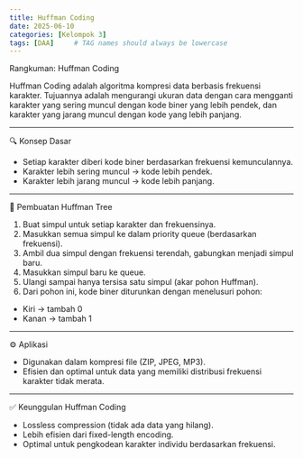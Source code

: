 ```yaml
---
title: Huffman Coding
date: 2025-06-10
categories: [Kelompok 3]
tags: [DAA]     # TAG names should always be lowercase
---
```


Rangkuman: Huffman Coding

Huffman Coding adalah algoritma kompresi data berbasis frekuensi karakter. Tujuannya adalah mengurangi ukuran data dengan cara mengganti karakter yang sering muncul dengan kode biner yang lebih pendek, dan karakter yang jarang muncul dengan kode yang lebih panjang.


---

🔍 Konsep Dasar
- Setiap karakter diberi kode biner berdasarkan frekuensi kemunculannya.
- Karakter lebih sering muncul → kode lebih pendek.
- Karakter lebih jarang muncul → kode lebih panjang.
---

🌲 Pembuatan Huffman Tree

1. Buat simpul untuk setiap karakter dan frekuensinya.
2. Masukkan semua simpul ke dalam priority queue (berdasarkan frekuensi).
3. Ambil dua simpul dengan frekuensi terendah, gabungkan menjadi simpul baru.
4. Masukkan simpul baru ke queue.
5. Ulangi sampai hanya tersisa satu simpul (akar pohon Huffman).
6. Dari pohon ini, kode biner diturunkan dengan menelusuri pohon:
- Kiri → tambah 0
- Kanan → tambah 1

---

⚙ Aplikasi
- Digunakan dalam kompresi file (ZIP, JPEG, MP3).
- Efisien dan optimal untuk data yang memiliki distribusi frekuensi karakter tidak merata.



---

✅ Keunggulan Huffman Coding
- Lossless compression (tidak ada data yang hilang).
- Lebih efisien dari fixed-length encoding.
- Optimal untuk pengkodean karakter individu berdasarkan frekuensi.
